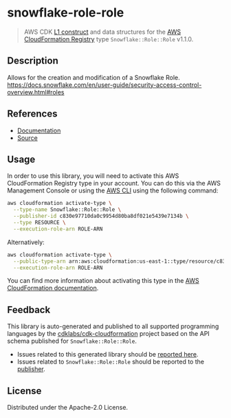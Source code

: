 # snowflake-role-role

> AWS CDK [L1 construct] and data structures for the [AWS CloudFormation Registry] type `Snowflake::Role::Role` v1.1.0.

[L1 construct]: https://docs.aws.amazon.com/cdk/latest/guide/constructs.html
[AWS CloudFormation Registry]: https://docs.aws.amazon.com/AWSCloudFormation/latest/UserGuide/registry.html

## Description

Allows for the creation and modification of a Snowflake Role. https://docs.snowflake.com/en/user-guide/security-access-control-overview.html#roles

## References

* [Documentation](https://github.com/aws-ia/cloudformation-snowflake-resource-providers)
* [Source](https://github.com/aws-ia/cloudformation-snowflake-resource-providers.git)

## Usage

In order to use this library, you will need to activate this AWS CloudFormation Registry type in your account. You can do this via the AWS Management Console or using the [AWS CLI](https://aws.amazon.com/cli/) using the following command:

```sh
aws cloudformation activate-type \
  --type-name Snowflake::Role::Role \
  --publisher-id c830e97710da0c9954d80ba8df021e5439e7134b \
  --type RESOURCE \
  --execution-role-arn ROLE-ARN
```

Alternatively:

```sh
aws cloudformation activate-type \
  --public-type-arn arn:aws:cloudformation:us-east-1::type/resource/c830e97710da0c9954d80ba8df021e5439e7134b/Snowflake-Role-Role \
  --execution-role-arn ROLE-ARN
```

You can find more information about activating this type in the [AWS CloudFormation documentation](https://docs.aws.amazon.com/AWSCloudFormation/latest/UserGuide/registry-public.html).

## Feedback

This library is auto-generated and published to all supported programming languages by the [cdklabs/cdk-cloudformation] project based on the API schema published for `Snowflake::Role::Role`.

* Issues related to this generated library should be [reported here](https://github.com/cdklabs/cdk-cloudformation/issues/new?title=Issue+with+%40cdk-cloudformation%2Fsnowflake-role-role+v1.1.0).
* Issues related to `Snowflake::Role::Role` should be reported to the [publisher](https://github.com/aws-ia/cloudformation-snowflake-resource-providers).

[cdklabs/cdk-cloudformation]: https://github.com/cdklabs/cdk-cloudformation

## License

Distributed under the Apache-2.0 License.
